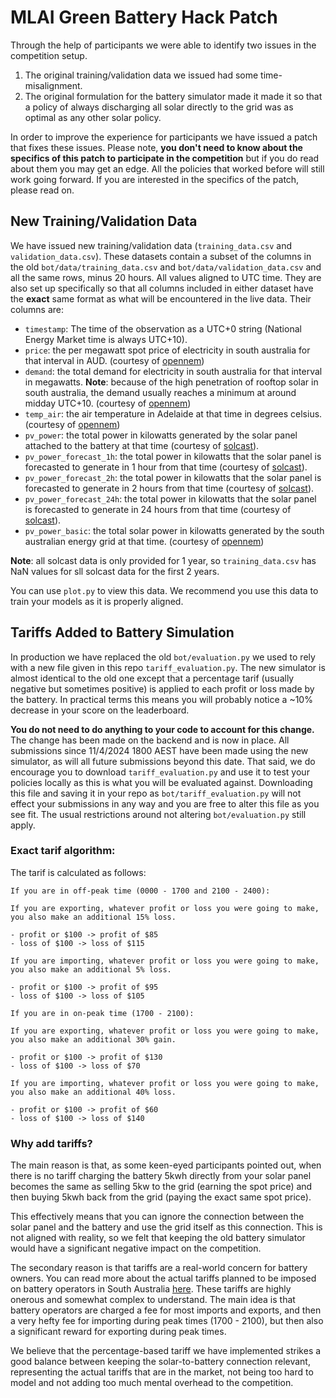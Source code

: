 # MLAI Green Battery Hack Patch 

Through the help of participants we were able to identify two issues in the competition setup. 

1. The original training/validation data we issued had some time-misalignment. 
2. The original formulation for the battery simulator made it made it so that a policy of always discharging all solar directly to the grid was as optimal as any other solar policy. 

In order to improve the experience for participants we have issued a patch that fixes these issues. Please note, **you don't need to know about the specifics of this patch to participate in the competition** but if you do read about them you may get an edge. All the policies that worked before will still work going forward. If you are interested in the specifics of the patch, please read on.

## New Training/Validation Data

We have issued new training/validation data (`training_data.csv` and `validation_data.csv`). These datasets contain a subset of the columns in the old `bot/data/training_data.csv` and `bot/data/validation_data.csv` and all the same rows, minus 20 hours. All values aligned to UTC time. They are also set up specifically so that all columns included in either dataset have the **exact** same format as what will be encountered in the live data. Their columns are: 


- `timestamp`: The time of the observation as a UTC+0 string (National Energy Market time is always UTC+10). 
- `price`: the per megawatt spot price of electricity in south australia for that interval in AUD. (courtesy of [opennem](https://opennem.org.au))
- `demand`: the total demand for electricity in south australia for that interval in megawatts. **Note**: because of the high penetration of rooftop solar in south australia, the demand usually reaches a minimum at around midday UTC+10. (courtesy of [opennem](https://opennem.org.au))
- `temp_air`: the air temperature in Adelaide at that time in degrees celsius. (courtesy of [opennem](https://opennem.org.au))
- `pv_power`: the total power in kilowatts generated by the solar panel attached to the battery at that time (courtesy of [solcast](https://solcast.com)).
- `pv_power_forecast_1h`: the total power in kilowatts that the solar panel is forecasted to generate in 1 hour from that time (courtesy of [solcast](https://solcast.com)).
- `pv_power_forecast_2h`: the total power in kilowatts that the solar panel is forecasted to generate in 2 hours from that time (courtesy of [solcast](https://solcast.com)).
- `pv_power_forecast_24h`: the total power in kilowatts that the solar panel is forecasted to generate in 24 hours from that time (courtesy of [solcast](https://solcast.com)).
- `pv_power_basic`: the total solar power in kilowatts generated by the south australian energy grid at that time. (courtesy of [opennem](https://opennem.org.au))

**Note**: all solcast data is only provided for 1 year, so `training_data.csv` has NaN values for sll solcast data for the first 2 years.

You can use `plot.py` to view this data. We recommend you use this data to train your models as it is properly aligned.

## Tariffs Added to Battery Simulation

In production we have replaced the old `bot/evaluation.py` we used to rely with a new file given in this repo `tariff_evaluation.py`. The new simulator is almost identical to the old one except that a percentage tarif (usually negative but sometimes positive) is applied to each profit or loss made by the battery. In practical terms this means you will probably notice a ~10% decrease in your score on the leaderboard.

**You do not need to do anything to your code to account for this change.** The change has been made on the backend and is now in place. All submissions since 11/4/2024 1800 AEST have been made using the new simulator, as will all future submissions beyond this date. That said, we do encourage you to download `tariff_evaluation.py` and use it to test your policies locally as this is what you will be evaluated against. Downloading this file and saving it in your repo as `bot/tariff_evaluation.py` will not effect your submissions in any way and you are free to alter this file as you see fit. The usual restrictions around not altering `bot/evaluation.py` still apply.

### Exact tarif algorithm: 

The tarif is calculated as follows:
```
If you are in off-peak time (0000 - 1700 and 2100 - 2400):

If you are exporting, whatever profit or loss you were going to make, you also make an additional 15% loss.

- profit or $100 -> profit of $85
- loss of $100 -> loss of $115

If you are importing, whatever profit or loss you were going to make, you also make an additional 5% loss.

- profit or $100 -> profit of $95
- loss of $100 -> loss of $105

If you are in on-peak time (1700 - 2100):

If you are exporting, whatever profit or loss you were going to make, you also make an additional 30% gain.

- profit or $100 -> profit of $130
- loss of $100 -> loss of $70

If you are importing, whatever profit or loss you were going to make, you also make an additional 40% loss.

- profit or $100 -> profit of $60
- loss of $100 -> loss of $140

```
### Why add tariffs?

The main reason is that, as some keen-eyed participants pointed out, when there is no tariff charging the battery 5kwh directly from your solar panel becomes the same as selling 5kw to the grid (earning the spot price) and then buying 5kwh back from the grid (paying the exact same spot price).

This effectively means that you can ignore the connection between the solar panel and the battery and use the grid itself as this connection. This is not aligned with reality, so we felt that keeping the old battery simulator would have a significant negative impact on the competition.

The secondary reason is that tariffs are a real-world concern for battery owners. You can read more about the actual tariffs planned to be imposed on battery operators in South Australia [here](https://www.sapowernetworks.com.au/public/download/?id=321379). These tariffs are highly onerous and somewhat complex to understand. The main idea is that battery operators are charged a fee for most imports and exports, and then a very hefty fee for importing during peak times (1700 - 2100), but then also a significant reward for exporting during peak times.

We believe that the percentage-based tariff we have implemented strikes a good balance between keeping the solar-to-battery connection relevant, representing the actual tariffs that are in the market, not being too hard to model and not adding too much mental overhead to the competition.